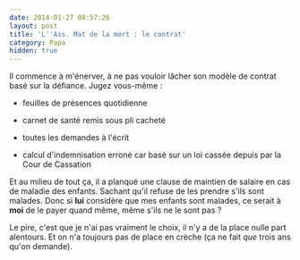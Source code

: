 ```yaml
---
date: 2014-01-27 08:57:26
layout: post
title: 'L''Ass. Mat de la mort : le contrat'
category: Papa
hidden: true
---
```


Il commence à m'énerver, à ne pas vouloir lâcher son modèle de contrat basé sur la défiance.
Jugez vous-même :

  * feuilles de présences quotidienne

  * carnet de santé remis sous pli cacheté

  * toutes les demandes à l'écrit

  * calcul d'indemnisation erroné car basé sur un loi cassée depuis par la Cour de Cassation

Et au milieu de tout ça, il a planqué une clause de maintien de salaire en cas de maladie des enfants. Sachant qu'il refuse de les prendre s'ils sont malades. Donc si **lui** considère que mes enfants sont malades, ce serait à **moi** de le payer quand même, même s'ils ne le sont pas ?

Le pire, c'est que je n'ai pas vraiment le choix, il n'y a de la place nulle part alentours. Et  on n'a toujours pas de place en crèche (ça ne fait _que_ trois ans qu'on demande).
